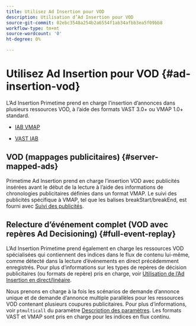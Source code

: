 ```yaml
---
title: Utilisez Ad Insertion pour VOD
description: Utilisation d’Ad Insertion pour VOD
source-git-commit: 02ebc3548a254b2a6554f1ab34afbb3ea5f09bb8
workflow-type: tm+mt
source-wordcount: '0'
ht-degree: 0%

---
```


# Utilisez Ad Insertion pour VOD {#ad-insertion-vod}

L’Ad Insertion Primetime prend en charge l’insertion d’annonces dans plusieurs ressources VOD, à l’aide des formats VAST 3.0+ ou VMAP 1.0+ standard.

* [IAB VMAP](https://www.iab.com/wp-content/uploads/2015/06/VMAPv1_0.pdf)

* [VAST IAB](https://www.iab.com/wp-content/uploads/2015/06/VASTv3_0.pdf)

## VOD (mappages publicitaires) {#server-mapped-ads}

Primetime Ad Insertion prend en charge l’insertion VOD avec publicités insérées avant le début de la lecture à l’aide des informations de chronologies publicitaires définies dans un format VMAP.  Le suivi des publicités spécifique à VMAP, tel que les balises breakStart/breakEnd, est fourni avec [Suivi des publicités](set-up-ad-tracking.md).

## Relecture d’événement complet (VOD avec repères Ad Decisioning) {#full-event-replay}

L’Ad Insertion Primetime prend également en charge les ressources VOD spécialisées qui contiennent des indices dans le flux de contenu lui-même, comme détecté dans la lecture d’événements en direct précédemment enregistrés. Pour plus d’informations sur les types de repères de décision publicitaires (ou formats de repère) pris en charge, voir [Utilisation de l’Ad Insertion en direct/linéaire](ad-insertion-live-linear-stream.md).

Nous prenons en charge à la fois les scénarios de demande d’annonce unique et de demande d’annonce multiple parallèles pour les ressources VOD contenant plusieurs coupures publicitaires. Pour plus d’informations, voir `ptmulticall` du paramètre [Description des paramètres](/help/primetime-ad-insertion/technical-reference/bootstrap-api.md). Les formats VAST et VMAP sont pris en charge pour les indices en flux continu.
